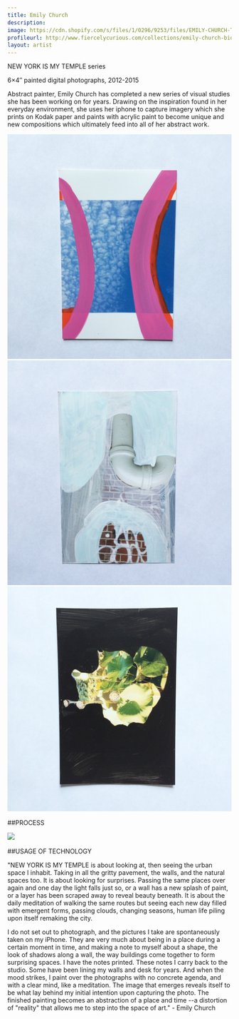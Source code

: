 ```yaml
---
title: Emily Church
description: 
image: https://cdn.shopify.com/s/files/1/0296/9253/files/EMILY-CHURCH-TECH-AS-HANDS-FINAL.jpg?3997688231709010055
profileurl: http://www.fiercelycurious.com/collections/emily-church-bio
layout: artist
---
```

NEW YORK IS MY TEMPLE series

6×4″ painted digital photographs, 2012-2015

Abstract painter, Emily Church has completed a new series of visual studies she has been working on for years. Drawing on the inspiration found in her everyday environment, she uses her iphone to capture imagery which she prints on Kodak paper and paints with acrylic paint to become unique and new compositions which ultimately feed into all of her abstract work.

<img src="/images/emily1.jpg"/>
<img src="/images/emily2.jpg"/>
<img src="/images/emily3.jpg"/>

##PROCESS

![](https://cdn.shopify.com/s/files/1/0296/9253/files/11665753_10153527235285555_645821459914412688_n.jpg?7615820089017516610)

##USAGE OF TECHNOLOGY

"NEW YORK IS MY TEMPLE is about looking at, then seeing the urban space I inhabit. Taking in all the gritty pavement, the walls, and the natural spaces too. It is about looking for surprises. Passing the same places over again and one day the light falls just so, or a wall has a new splash of paint, or a layer has been scraped away to reveal beauty beneath. It is about the daily meditation of walking the same routes but seeing each new day filled with emergent forms, passing clouds, changing seasons, human life piling upon itself remaking the city.

I do not set out to photograph, and the pictures I take are spontaneously taken on my iPhone. They are very much about being in a place during a certain moment in time, and making a note to myself about a shape, the look of shadows along a wall, the way buildings come together to form surprising spaces. I have the notes printed. These notes I carry back to the studio. Some have been lining my walls and desk for years. And when the mood strikes, I paint over the photographs with no concrete agenda, and with a clear mind, like a meditation. The image that emerges reveals itself to be what lay behind my initial intention upon capturing the photo. The finished painting becomes an abstraction of a place and time --a distortion of "reality" that allows me to step into the space of art." - Emily Church
